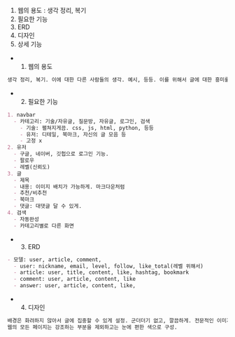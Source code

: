 1. 웹의 용도 : 생각 정리, 복기
2. 필요한 기능
3. ERD
4. 디자인
5. 상세 기능

- 1. 웹의 용도
```markdown
생각 정리, 복기. 이에 대한 다른 사람들의 생각. 예시, 등등. 이를 위해서 글에 대한 흥미를 일으킬 수 있는 것들. 
```

- 2. 필요한 기능
```markdown
1. navbar
  - 카테고리: 기술/자유글, 질문방, 자유글, 로그인, 검색
  	- 기술: 펼쳐지게끔. css, js, html, python, 등등
  	- 유저: 디테일, 북마크, 자신의 글 모음 등
  	- 고정 x
2. 유저
  - 구글, 네이버, 깃헙으로 로그인 기능.
  - 팔로우
  - 레벨(신뢰도)
3. 글
  - 제목
  - 내용: 이미지 배치가 가능하게. 마크다운처럼
  - 추천/비추천
  - 북마크
  - 댓글: 대댓글 달 수 있게. 
4. 검색
  - 자동완성
  - 카테고리별로 다른 화면
```
- 3. ERD
```markdown
- 모델: user, article, comment, 
  - user: nickname, email, level, follow, like_total(레벨 위해서)
  - article: user, title, content, like, hashtag, bookmark
  - comment: user, article, content, like
  - answer: user, article, content, like, 
```
- 4. 디자인
```markdown
배경은 화려하지 않아서 글에 집중할 수 있게 설정. 군더더기 없고, 깔끔하게. 전문적인 이미지를 추구. 
웹의 모든 페이지는 강조하는 부분을 제외하고는 눈에 편한 색으로 구성. 

```